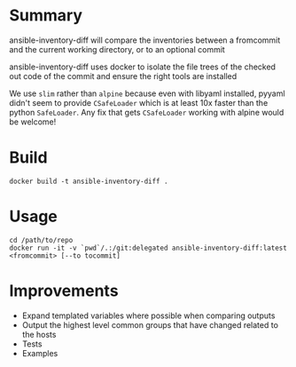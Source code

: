 # Summary

ansible-inventory-diff will compare the inventories between a fromcommit
and the current working directory, or to an optional commit

ansible-inventory-diff uses docker to isolate the file trees of the checked
out code of the commit and ensure the right tools are installed

We use `slim` rather than `alpine` because even with libyaml installed, pyyaml
didn't seem to provide `CSafeLoader` which is at least 10x faster than the
python `SafeLoader`. Any fix that gets `CSafeLoader` working with alpine
would be welcome!

# Build

```
docker build -t ansible-inventory-diff .
```

# Usage
```
cd /path/to/repo
docker run -it -v `pwd`/.:/git:delegated ansible-inventory-diff:latest <fromcommit> [--to tocommit]
```

# Improvements

- Expand templated variables where possible when comparing outputs
- Output the highest level common groups that have changed related to the hosts
- Tests
- Examples
